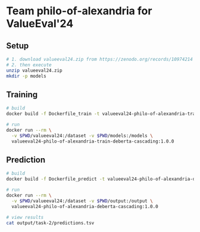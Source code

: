 # Team philo-of-alexandria for ValueEval'24

## Setup
```bash
# 1. download valueeval24.zip from https://zenodo.org/records/10974214
# 2. then execute
unzip valueeval24.zip
mkdir -p models
```


## Training

```bash
# build
docker build -f Dockerfile_train -t valueeval24-philo-of-alexandria-train-deberta-cascading:1.0.0 .

# run
docker run --rm \
  -v $PWD/valueeval24:/dataset -v $PWD/models:/models \
  valueeval24-philo-of-alexandria-train-deberta-cascading:1.0.0
```

## Prediction

```bash
# build
docker build -f Dockerfile_predict -t valueeval24-philo-of-alexandria-deberta-cascading:1.0.0 .

# run
docker run --rm \
  -v $PWD/valueeval24:/dataset -v $PWD/output:/output \
  valueeval24-philo-of-alexandria-deberta-cascading:1.0.0

# view results
cat output/task-2/predictions.tsv
```
